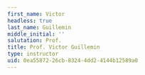 ```yaml
---
first_name: Victor
headless: true
last_name: Guillemin
middle_initial: ''
salutation: Prof.
title: Prof. Victor Guillemin
type: instructor
uid: 0ea55872-26cb-8324-4dd2-4144b12589a0
---
```

